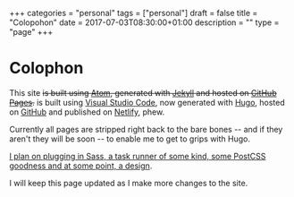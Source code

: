 +++
categories = "personal"
tags = ["personal"]
draft = false
title = "Colopohon"
date = 2017-07-03T08:30:00+01:00
description = ""
type = "page"
+++

# Colophon
This site ~~is built using [Atom](http://atom.io), generated with [Jekyll](http://jekyllrb.com/) and hosted on [GitHub Pages](http://pages.github.com).~~ is built using [Visual Studio Code](https://code.visualstudio.com/), now generated with [Hugo](https://gohugo.io/), hosted on [GitHub](https://github.com/gbbns/gbbns.co) and published on [Netlify](https://www.netlify.com/), phew.

Currently all pages are stripped right back to the bare bones -- and if they aren't they will be soon -- to enable me to get to grips with Hugo.

[I plan on plugging in Sass, a task runner of some kind, some PostCSS goodness and at some point, a design](https://github.com/gbbns/gbbns.co/issues).

I will keep this page updated as I make more changes to the site.
